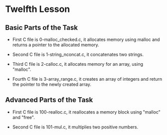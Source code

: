 # Twelfth Lesson

## Basic Parts of the Task

- First C file is 0-malloc_checked.c, it allocates memory using malloc and returns a pointer to the allocated memory.

- Second C file is 1-string_nconcat.c, it concatenates two strings.

- Third C file is 2-calloc.c, it allocates memory for an array, using "malloc".

- Fourth C file is 3-array_range.c, it creates an array of integers and return the pointer to the newly created array.

## Advanced Parts of the Task

- First C file is 100-realloc.c, it reallocates a memory block using "malloc" and "free".

- Second C file is 101-mul.c, it multiplies two positive numbers.
